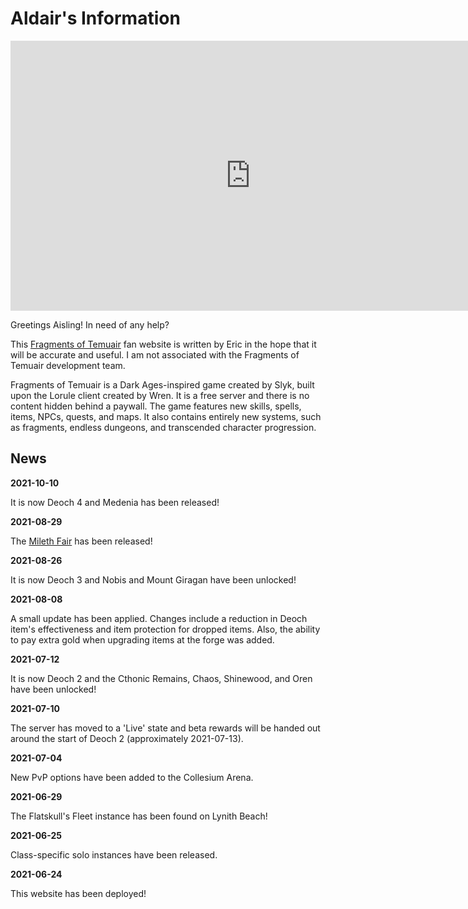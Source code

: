 # Aldair's Information

<center>
<iframe width="768" height="432" src="https://www.youtube.com/embed/CAPiAYBLhnw" title="YouTube video player" frameborder="0" allow="accelerometer; autoplay; clipboard-write; encrypted-media; gyroscope; picture-in-picture" allowfullscreen></iframe>
</center>

Greetings Aisling! In need of any help?

This [Fragments of Temuair](https://fragmentsoftemuair.com/) fan website is written by Eric in the hope that it will be accurate and useful. I am not associated with the Fragments of Temuair development team.

Fragments of Temuair is a Dark Ages-inspired game created by Slyk, built upon the Lorule client created by Wren. It is a free server and there is no content hidden behind a paywall. The game features new skills, spells, items, NPCs, quests, and maps. It also contains entirely new systems, such as fragments, endless dungeons, and transcended character progression.

## News

**2021-10-10**

It is now Deoch 4 and Medenia has been released!

**2021-08-29**

The [Mileth Fair](../knowledge/mileth_fair) has been released!

**2021-08-26**

It is now Deoch 3 and Nobis and Mount Giragan have been unlocked!

**2021-08-08**

A small update has been applied. Changes include a reduction in Deoch item's effectiveness and item protection for dropped items. Also, the ability to pay extra gold when upgrading items at the forge was added.

**2021-07-12**

It is now Deoch 2 and the Cthonic Remains, Chaos, Shinewood, and Oren have been unlocked!

**2021-07-10**

The server has moved to a 'Live' state and beta rewards will be handed out around the start of Deoch 2 (approximately 2021-07-13).

**2021-07-04**

New PvP options have been added to the Collesium Arena.

**2021-06-29**

The Flatskull's Fleet instance has been found on Lynith Beach!

**2021-06-25**

Class-specific solo instances have been released.

**2021-06-24**

This website has been deployed!
